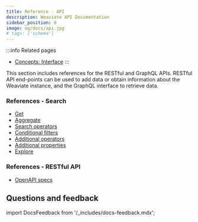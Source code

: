```yaml
---
title: Reference - API
description: Weaviate API Documentation
sidebar_position: 0
image: og/docs/api.jpg
# tags: ['schema']
---
```



<!-- :::caution Migrated From:
- `GraphQL`
- `RESTful API`
::: -->

:::info Related pages
- [Concepts: Interface](../concepts/interface.md)
:::

This section includes references for the RESTful and GraphQL APIs. RESTful API end-points can be used to add data or obtain information about the Weaviate instance, and the GraphQL interface to retrieve data.

### References - Search

- [Get](./graphql/get.md)
- [Aggregate](./graphql/aggregate.md)
- [Search operators](./graphql/search-operators.md)
- [Conditional filters](./graphql/filters.md)
- [Additional operators](./graphql/additional-operators.md)
- [Additional properties](./graphql/additional-properties.md)
- [Explore](./graphql/explore.md)

### References - RESTful API

- [OpenAPI specs](/developers/weaviate/api/rest)

## Questions and feedback

import DocsFeedback from '/_includes/docs-feedback.mdx';

<DocsFeedback/>
